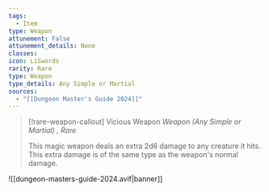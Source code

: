 ```yaml
---
tags:
  - Item
type: Weapon
attunement: False
attunement_details: None
classes:
icon: LiSwords
rarity: Rare
type: Weapon
type_details: Any Simple or Martial
sources: 
  - "[[Dungeon Master's Guide 2024]]"
---
```

>[!rare-weapon-callout] Vicious Weapon
>_Weapon (Any Simple or Martial) , Rare_
>
>This magic weapon deals an extra 2d6 damage to any creature it hits. This extra damage is of the same type as the weapon's normal damage.
>


![[dungeon-masters-guide-2024.avif|banner]]